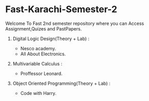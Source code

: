 # Fast-Karachi-Semester-2
Welcome To Fast 2nd semester repository where you can Access Assignment,Quizes and PastPapers.

1. Digital Logic Design(Theory + Lab) :
   - Nesco academy.
   - All About Electronics.

2. Multivariable Calculus :
   - Proffessor Leonard.

3. Object Oriented Programming(Theory + Lab) :
    - Code with Harry.
      
